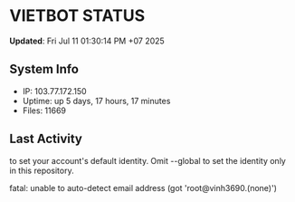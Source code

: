 # VIETBOT STATUS
**Updated**: Fri Jul 11 01:30:14 PM +07 2025

## System Info
- IP: 103.77.172.150
- Uptime: up 5 days, 17 hours, 17 minutes
- Files: 11669

## Last Activity

to set your account's default identity.
Omit --global to set the identity only in this repository.

fatal: unable to auto-detect email address (got 'root@vinh3690.(none)')
